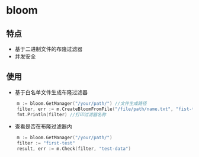 # bloom

## 特点

- 基于二进制文件的布隆过滤器
- 并发安全

## 使用

- 基于白名单文件生成布隆过滤器
```go
    m := bloom.GetManager("/your/path/") //文件生成路径
	filter, err := m.CreateBloomFromFile("/file/path/name.txt", "fist-test")//传入白名单文件和过滤器名称
	fmt.Println(filter) //打印过滤器名称
```
- 查看是否在布隆过滤器内
```go
    m := bloom.GetManager("/your/path/")
	filter := "first-test"
	result, err := m.Check(filter, "test-data")
```


